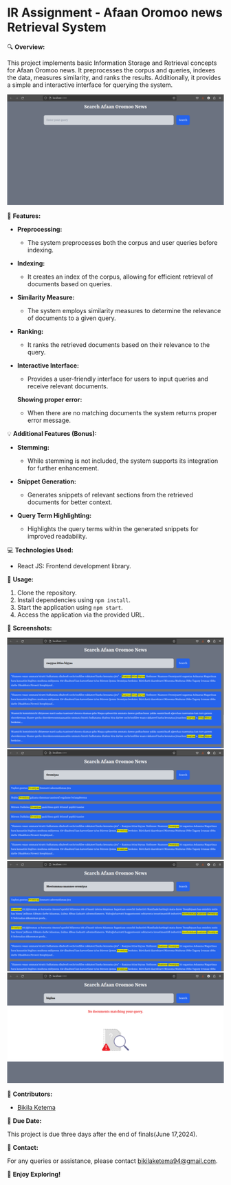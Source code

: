 # IR Assignment - Afaan Oromoo news Retrieval System

🔍 **Overview:**

This project implements basic Information Storage and Retrieval concepts for Afaan Oromoo news. It preprocesses the corpus and queries, indexes the data, measures similarity, and ranks the results. Additionally, it provides a simple and interactive interface for querying the system.

![Alt First page](screenshots/screenshot1.png)


🚀 **Features:**

- **Preprocessing:** 
  - The system preprocesses both the corpus and user queries before indexing. 

- **Indexing:** 
  - It creates an index of the corpus, allowing for efficient retrieval of documents based on queries.

- **Similarity Measure:** 
  - The system employs similarity measures to determine the relevance of documents to a given query.

- **Ranking:** 
  - It ranks the retrieved documents based on their relevance to the query.

- **Interactive Interface:** 
  - Provides a user-friendly interface for users to input queries and receive relevant documents.

  **Showing proper error:**
  - When there are no matching documents the system returns proper error message.

💡 **Additional Features (Bonus):**

- **Stemming:** 
  - While stemming is not included, the system supports its integration for further enhancement.

- **Snippet Generation:** 
  - Generates snippets of relevant sections from the retrieved documents for better context.

- **Query Term Highlighting:** 
  - Highlights the query terms within the generated snippets for improved readability.

💻 **Technologies Used:**

- React JS: Frontend development library.

📝 **Usage:**

1. Clone the repository.
2. Install dependencies using `npm install`.
3. Start the application using `npm start`.
4. Access the application via the provided URL.


📸 **Screenshots:**

![Screenshot2](screenshots/screenshot2.png)
![Screenshot3](screenshots/screenshot3.png)
![Screenshot4](screenshots/screenshot4.png)
![Screenshot5](screenshots/screenshot5.png)

👥 **Contributors:**

- [Bikila Ketema](https://github.com/bikilaketema)

📅 **Due Date:**

This project is due three days after the end of finals(June 17,2024).

📧 **Contact:**

For any queries or assistance, please contact [bikilaketema94@gmail.com](mailto:bikilaketema94@gmail.com).

🌟 **Enjoy Exploring!**
